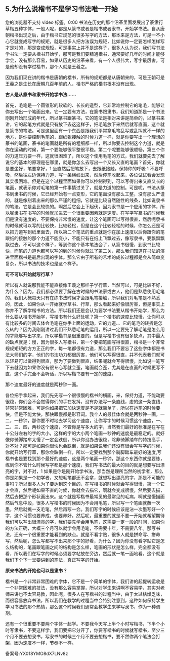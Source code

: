 ## 5.为什么说楷书不是学习书法唯一开始
  



您的浏览器不支持 video 标签。0:00
书法在历史的那个沿革里面发展出了篆隶行草楷五种字体，一般人呢，都是从篆书或者是楷书或者隶书，开始学书法。自从唐朝楷书出现之后，由于楷书它规范的很多写字的方法，那本来是方法，可是一不小心它就变成写字的规矩，就是很多人把方法误为规矩，比如说你一定要怎样怎样写才是对的，那是变成规矩，可是事实上并不是这样子，很多人认为说，我们写书法学书法一定要从楷书开始学，那可是我们要精通楷书，通常要好几年的时间才能够学会，没有那么容易，如果从历史的沿革来看，有一个人很伟大，写字最厉害，可是他却没有学过楷书，那个人就是王羲之。


因为我们现在讲的楷书是唐朝的楷书，所有的规矩都是从唐朝来的，可是王朝可是王羲之是生长在唐朝几百年前的人，楷书严格的楷书根本没有出现。


**古人是从篆书和隶书开始学书法......**


首先，毛笔是一个圆锥形的软软的、长长的造型，它非常难控制它的笔毛，能够让你去写出一个笔画出来。它一定要有方法，在篆书跟隶书，我们知道那是一个书法刚刚开始形成的年代，所以篆书跟篆书，它的笔法是相对来讲是简单的，以篆书来讲，它的起笔方式就是只有放下去这这样子，把毛笔放下来然后就写直画，这个就是篆书的笔法。可是这里面有一个东西是跟我们平常拿毛笔乱写或乱挥就不一样的地方，是你要控制毛笔的，跟纸张接触的时候力道一样，就是你要写出一个理想的篆书的笔画，篆书的笔画就是所有的粗细都一样，所以你要去控制这个力道，就是你在运动的时候，第一个要能够很平整很平稳。第二个呢要能够很顺畅，第三个你的力道压力要一样，这就很困难了，所以这个使用毛笔的方式，我们就要先去了解说它的基本的原理是在哪里，就是你怎么去写出一个又长又直的笔画？首先，你就是要坐好，笔要拿好，1 坐直然后把笔放下，去跟纸接触，保持你的呼吸 1 不要呼吸，然后往左边保持力道，写一条横线出来，然后停笔收起来，各位试试看会发现其实很困难。但是在这个过程里面如果你可以控制得到，可以写得出来又直又长的笔画，就表示你对毛笔的第一件事情过关了，就是力道的控制。可是呢，书法从篆书到隶书的时候，它已经开始有一点变形，它的笔画没有那么工整，没有那么严谨的，就是像刻着出来的那么严谨的粗细，它就是比较自然随性的线条，比如说隶书的笔法，它是会比较快的。啊然后它会上下起伏，因为隶书是一个应用的字体，所以呢隶书在书写的时候就加进去一个很重要因素就是速度。在写字写篆书的时候我们是没有速度的，不要保持非常慢的速度，让这个笔画可以写得很直，然后呢隶书的时候就可以写的比较快，比较轻松，但是在这个比较轻松的时候，你怎么还是可以把力道写到纸里面去，所以第二个笔法的重点就是你在加上速度以后你跟你的笔跟纸的接触的那个力道不能变小，不能只有在纸上飞飘过去，像写隶书，要飘飘飘飘过去，不可以这个样子，等到你这个基本笔法会了，从篆书很慢，到隶书比较快，而笔的力道也都可以写的到的时候你就过了第二关，那么我们知道在书法的演进里面楷书是最后出现的字体。那么它由于所有的艺术的成长过程都是会从简单变复杂，所以书法的技术也是这个样子。


**可不可以开始就写行草？**


所以有人就说那我能不能直接像王羲之那样子学行草，当然可以，可是比较不好，为什么？因为，我们都必须要了解在古时候的书法家或古人，他们是熟悉使用毛笔的。我们大概每天只有在练书法时候才会跟毛笔接触，所以我们对毛笔是不熟悉的，因此，如果你从一开始就学草书、行草，那么看起来好像很厉害，但是事实上你并不了解学楷书的方法。所以我们还是会认为要学书法要从楷书开始学，那么为什么要从楷书开始学，写楷书有什么好处呢？第一个楷书的速度比较慢，让你可以有比较多的时间去体会毛笔在你手上面的运动，它的力道、、它的笔毛的转折是怎么转的？因为我刚刚讲过我们不熟悉毛笔的运用，所以一定要先了解毛笔是怎么用的才能够写出字来，所以学楷书是很重要的。但是写楷书也有很多缺点，其中最大的缺点就是：慢，因为很多人写楷书，第一个要把笔画写得很直，楷书是一个非常规规矩矩的方方正正的字，每一笔都很有力道，那么我们不要忘了这些字体都是书法大师们的字，他们的书法功力都很厉害，他们可以写得很直，并不代表我们就可以轻易可以做得到很直，那为了要做到很直，结果呢就会写得很慢，比如说一笔写下去就因为如果你没有很专心写就会歪，笔画就会歪，尤其是在直画的时候更写不直，这个手完全不会听话，所以写楷书要有一定的速度。


那个速度最好的速度就是两秒钟一画。


各位把手拿起来，我们先先写一个很很慢的楷书的横画，来，保持力道，不能动要很稳，你们会不会觉得你们的手在发抖，没有办法写一条直线，虚的这一条直线，非常非常困难，可是你如果把它加快速度是不是就简单了，所以在运笔的时候要快，但是不能太快，那快跟慢都是形容词。我个人的最佳体会就是两秒钟一画，一二，一秒钟，那你要不时地去学习这个速度，让你写字的时候习惯这个速度，一、二、三、四，两秒这个速度，不管你是写多大的字，当然我们最好的标准是在写在十公分左右的字的大小，这样的字的大小两个笔画一秒钟的速度是最稳定的。就好像你骑脚踏车太慢了一定会跌倒，所以你没办法很稳，除非骑脚踏车的特技高手，对不对？那可是如果你很快也会跌倒，就是如果说我们还没有很会写写字的时候，你就开始写行草，那你会跌倒一样，所以一定要找到那个骑脚踏车最好的速度,写楷书也是要找到那个最好的速度，这是两个笔画一秒钟，那这个东西你就是要练，练到你不管什么时候写字都是那个速度，我们写书法的最大的目的就是想要写出漂亮的字，对不对，1 如果是你是刚开始学书法，那当然是理所当然的初学者，那么你是如果是一个初学者，又想毛笔都还不会拿，就想写出漂亮的字，那是不可能的事吗？所以很多人为了要达到这个目的，在写楷书的时候就会写得很慢，第一个它才会直，然后呢如果不直的时候，你就会去描它，啊就会变成很慢，然后要去描，然后去把那个形状画出来。这个就是写楷书最常见的最常见的毛病，啊就是慢描画然后气息中段，很多人写楷书的时候因为不会用毛笔，所以写一个笔画就蘸一次墨，然后就挑一支毛笔，然后再写一会。我们写字的时候应该是沾一次墨写好一个字，这个习惯也要养成，也要养好。然后呢，最重要的就是不要一开始就希望期待我们可以写出很漂亮的字，我们要先学会用毛笔，这需要一定一段的时间，如果你的方法正确，大概三个月可以就学会用毛笔，不需要十年，不需要八年。那写书法，还有一个很重要才能看到的缺点。就是不看字贴，很多人就是拼命写、拼命写，然后呢，怎么写都写不出来那个字的好看，为什么？因为你没有看字贴它是怎么结构的，笔画跟笔画之间的结构是怎么样，笔画的形状是怎么样，完全都没有看，所以我们在写字的时候必须要字帖放在旁边，然后就一笔一画地看。这个就是我们下个下一堂要讲到的笔法，真正写字的开始。


**原来书法的开始也可以是隶书？**


楷书是一个非常非常困难的字体，它不是一个简单的字体，我们讲的起提转运收是一个非常困难的技法，没有那么容易掌握，所以对学生来讲啊不容易学，其实对老师来讲也不太容易教，因此呢，很多人在写楷书的过程当中，由于太过枯燥乏味，而很容易放弃书法，所以我们在教学的过程当中会特别注意到，这种如何保持学生学习书法的那个热情，那么这个时候我们通常会教学生来学写隶书，作为一种调剂。


还有一个很重要不要两个字体一起学。不要我今天写上半个小时写楷书，下半个小时写隶书，不要这样学，我们要把它分开了，你要写楷书的时候就写楷书，至少三个月不要去想隶书，写隶书的时候三个月不要去想楷书，要不然你两个笔法会打架，因为速度不一样，节奏不一样。


备案号:YX018YMO8dX7LNv8z

